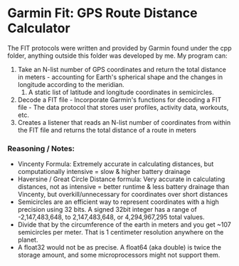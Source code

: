 # Garmin Fit: GPS Route Distance Calculator
The FIT protocols were written and provided by Garmin found under the cpp folder, anything outside this folder was developed by me. My program can:
1. Take an N-list number of GPS coordinates and return the total distance in meters - accounting for Earth's spherical shape and the changes in longitude according to the meridian. 
   1. A static list of latitude and longitude coordinates in semicircles.
2. Decode a FIT file - Incorporate Garmin's functions for decoding a FIT file - The data protocol that stores user profiles, activity data, workouts, etc.  
3. Creates a listener that reads an N-list number of coordinates from within the FIT file and returns the total distance of a route in meters

### Reasoning / Notes:
- Vincenty Formula: Extremely accurate in calculating distances, but computationally intensive = slow & higher battery drainage
- Haversine / Great Circle Distance formula: Very accurate in calculating distances, not as intensive = better runtime & less battery drainage than Vincenty, but overkill/unnecessary for coordinates over short distances
- Semicircles are an efficient way to represent coordinates with a high precision using 32 bits. A signed 32bit integer has a range of -2,147,483,648,  to  2,147,483,648, or 4,294,967,295 total values. 
- Divide that by the circumference of the earth in meters and you get ~107 semicircles per meter. That is 1 centimeter resolution anywhere on the planet. 
- A float32 would not be as precise. A float64 (aka double) is twice the storage amount, and some microprocessors might not support them.

